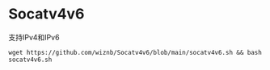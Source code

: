 # Socatv4v6
支持IPv4和IPv6
```
wget https://github.com/wiznb/Socatv4v6/blob/main/socatv4v6.sh && bash socatv4v6.sh
```
